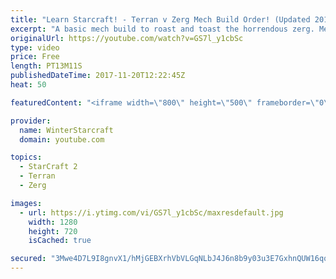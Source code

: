 ```yaml
---
title: "Learn Starcraft! - Terran v Zerg Mech Build Order! (Updated 2018)"
excerpt: "A basic mech build to roast and toast the horrendous zerg. Meant for lower level players looking for some direction! -- Watch live at https://www.twitch.tv/wintergaming"
originalUrl: https://youtube.com/watch?v=GS7l_y1cbSc
type: video
price: Free
length: PT13M11S
publishedDateTime: 2017-11-20T12:22:45Z
heat: 50

featuredContent: "<iframe width=\"800\" height=\"500\" frameborder=\"0\" src=\"https://www.youtube.com/embed/GS7l_y1cbSc\" allow=\"accelerometer; autoplay; encrypted-media; gyroscope; picture-in-picture\" allowfullscreen></iframe>"

provider:
  name: WinterStarcraft
  domain: youtube.com

topics:
  - StarCraft 2
  - Terran
  - Zerg

images:
  - url: https://i.ytimg.com/vi/GS7l_y1cbSc/maxresdefault.jpg
    width: 1280
    height: 720
    isCached: true

secured: "3Mwe4D7L9I8gnvX1/hMjGEBXrhVbVLGqNLbJ4J6n8b9y03u3E7GxhnQUW16qqMqazUxe7MFsyMZ/33XQrxy9P2uQkoBmvV7pA9IvFILgEoirN7O0oaXxo6Nf0WXnjhtayBJkdwkn17MUArNShqX84aDkfV3DKlfyFLcsUf3e2lTZw9orZyL//5iR7Q21ZsKcC5bYY3+wkHL0Ofm7cM5oDtEGAsM2lLIoaiW2WV58zsgAy0809BjSCbnFOM2//gTPeiLFdSgE9KFoTpWQZJ9Z8SFxVlQSjQ3fOhwF5XuSReBH6K1fGYYP8FqWtigAAfelIDNuhvQCZq1n8DZGxksYEC0X069W8CDkR264glpcueOHlO4xDo05u06F1omyRBrFMV8+cnJ5lxIBW4kjgyAK6eohpRu0QdzNZFup6++io0Y=;14145e9unjBOk6FGO3jmHA=="
---
```


